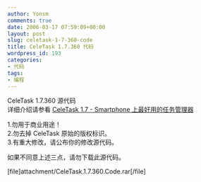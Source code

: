 ```yaml
---
author: Yonsm
comments: true
date: 2006-03-17 07:59:09+00:00
layout: post
slug: celetask-1-7-360-code
title: CeleTask 1.7.360 代码
wordpress_id: 193
categories:
- 代码
tags:
- 编程
---
```


CeleTask 1.7.360 源代码  
详细介绍请参看 [CeleTask 1.7 - Smartphone 上最好用的任务管理器](read.php?21)  
<!-- more -->  
  
1.勿用于商业用途！  
2.勿去掉 CeleTask 原始的版权标识。  
3.有重大修改，请公布你的修改源代码。  
  
如果不同意上述三点，请勿下载此源代码。  
  
  
[file]attachment/CeleTask.1.7.360.Code.rar[/file] 
